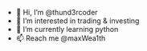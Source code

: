 - 👋 Hi, I’m @thund3rcoder
- 👀 I’m interested in trading & investing
- 🌱 I’m currently learning python
- 📫 Reach me @maxWea1th

<!---
thund3rcode/thund3rcode is a ✨ special ✨ repository because its `README.md` (this file) appears on your GitHub profile.
You can click the Preview link to take a look at your changes.
--->
